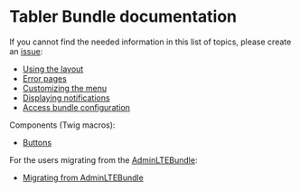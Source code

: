 # Tabler Bundle documentation

If you cannot find the needed information in this list of topics, please create an [issue](https://github.com/kevinpapst/TablerBundle/issues):

* [Using the layout](layout.md)
* [Error pages](error_pages.md)
* [Customizing the menu](menu.md)
* [Displaying notifications](notifications.md)
* [Access bundle configuration](twig-context.md)

Components (Twig macros):

* [Buttons](components-buttons.md)

For the users migrating from the [AdminLTEBundle](https://github.com/kevinpapst/AdminLTEBundle):

* [Migrating from AdminLTEBundle](migration_guide.md)
